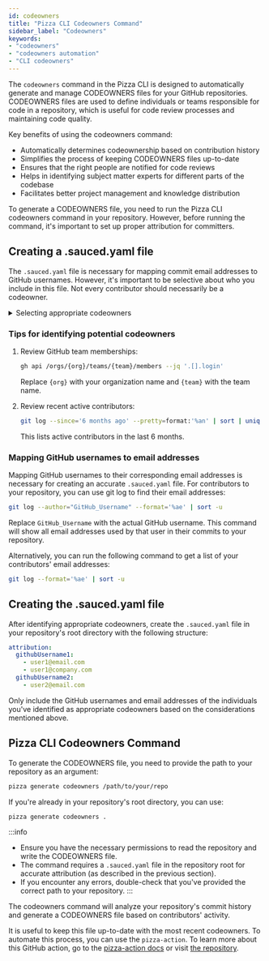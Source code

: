 ```yaml
---
id: codeowners
title: "Pizza CLI Codeowners Command"
sidebar_label: "Codeowners"
keywords: 
- "codeowners" 
- "codeowners automation" 
- "CLI codeowners" 
---
```


The `codeowners` command in the Pizza CLI is designed to automatically generate and manage CODEOWNERS files for your GitHub repositories. CODEOWNERS files are used to define individuals or teams responsible for code in a repository, which is useful for code review processes and maintaining code quality.

Key benefits of using the codeowners command:

- Automatically determines codeownership based on contribution history
- Simplifies the process of keeping CODEOWNERS files up-to-date
- Ensures that the right people are notified for code reviews
- Helps in identifying subject matter experts for different parts of the codebase
- Facilitates better project management and knowledge distribution

To generate a CODEOWNERS file, you need to run the Pizza CLI codeowners command in your repository. However, before running the command, it's important to set up proper attribution for committers.

## Creating a .sauced.yaml file

The `.sauced.yaml` file is necessary for mapping commit email addresses to GitHub usernames. However, it's important to be selective about who you include in this file. Not every contributor should necessarily be a codeowner.

<details>
<summary>Selecting appropriate codeowners</summary>

When deciding who to include in your `.sauced.yaml` file, consider the following:

1. **Team members**: Include active members of your organization who are responsible for maintaining the codebase.

2. **Expertise**: Prioritize individuals with deep knowledge of specific areas of the codebase.

3. **GitHub team members**: Include members of the GitHub teams associated with the repository.

4. **Long-term contributors**: Consider long-standing contributors who have demonstrated commitment to the project.

:::tip
Be cautious about including external contributors. Only include those who have been vetted and are trusted to review and approve changes.
:::

Codeowners will be automatically requested for review on pull requests that modify code they own.
</details>

### Tips for identifying potential codeowners

1. Review GitHub team memberships:
   ```bash
   gh api /orgs/{org}/teams/{team}/members --jq '.[].login'
   ```
   Replace `{org}` with your organization name and `{team}` with the team name.

3. Review recent active contributors:
   ```bash
   git log --since='6 months ago' --pretty=format:'%an' | sort | uniq -c | sort -nr
   ```
   This lists active contributors in the last 6 months.

### Mapping GitHub usernames to email addresses

Mapping GitHub usernames to their corresponding email addresses is necessary for creating an accurate `.sauced.yaml` file. For contributors to your repository, you can use git log to find their email addresses:

   ```bash
   git log --author="GitHub_Username" --format='%ae' | sort -u
   ```

Replace `GitHub_Username` with the actual GitHub username. This command will show all email addresses used by that user in their commits to your repository.

Alternatively, you can run the following command to get a list of your contributors' email addresses:

   ```bash
   git log --format='%ae' | sort -u
   ```

## Creating the .sauced.yaml file

After identifying appropriate codeowners, create the `.sauced.yaml` file in your repository's root directory with the following structure:

   ```yaml
   attribution:
     githubUsername1:
       - user1@email.com
       - user1@company.com
     githubUsername2:
       - user2@email.com
   ```

Only include the GitHub usernames and email addresses of the individuals you've identified as appropriate codeowners based on the considerations mentioned above.

## Pizza CLI Codeowners Command

To generate the CODEOWNERS file, you need to provide the path to your repository as an argument:

```bash
pizza generate codeowners /path/to/your/repo
```

If you're already in your repository's root directory, you can use:

```bash
pizza generate codeowners .
```
:::info
- Ensure you have the necessary permissions to read the repository and write the CODEOWNERS file.
- The command requires a `.sauced.yaml` file in the repository root for accurate attribution (as described in the previous section).
- If you encounter any errors, double-check that you've provided the correct path to your repository.
:::

The codeowners command will analyze your repository's commit history and generate a CODEOWNERS file based on contributors' activity.

It is useful to keep this file up-to-date with the most recent codeowners. To automate this process, you can use the `pizza-action`. To learn more about this GitHub action, go to the [pizza-action docs](pizza-action.md) or visit [the repository](https://github.com/open-sauced/pizza-action).